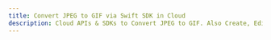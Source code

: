 ---title: Convert JPEG to GIF via Swift SDK in Clouddescription: Cloud APIs & SDKs to Convert JPEG to GIF. Also Create, Edit & Render Microsoft Word & OpenOffice documents in the Cloud.---